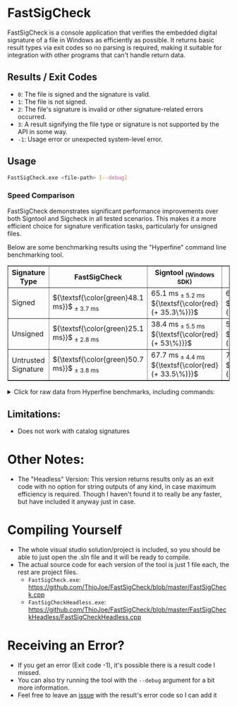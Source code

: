 # FastSigCheck

FastSigCheck is a console application that verifies the embedded digital signature of a file in Windows as efficiently as possible. It returns basic result types via exit codes so no parsing is required, making it suitable for integration with other programs that can't handle return data.

## Results / Exit Codes
- `0`: The file is signed and the signature is valid.
- `1`: The file is not signed.
- `2`: The file's signature is invalid or other signature-related errors occurred.
- `3`: A result signifying the file type or signature is not supported by the API in some way.
- `-1`: Usage error or unexpected system-level error.

## Usage

```bash
FastSigCheck.exe <file-path> [--debug]
```


### Speed Comparison

FastSigCheck demonstrates significant performance improvements over both Signtool and Sigcheck in all tested scenarios. This makes it a more efficient choice for signature verification tasks, particularly for unsigned files.

Below are some benchmarking results using the "Hyperfine" command line benchmarking tool.

<table border="1" cellpadding="5" cellspacing="0">
    <thead>
        <tr>
            <th>Signature Type</th>
            <th>FastSigCheck</th>
            <th>Signtool <sub>(Windows SDK)</sub></th>
            <th>Sigcheck64 <sub>(Sysinternals)</sub></th>
        </tr>
    </thead>
    <tbody>
        <tr>
            <td>Signed</td>
            <td>${\textsf{\color{green}48.1 ms}}$ <sub>± 3.7 ms</sub></td>
            <td>65.1 ms <sub>± 5.2 ms</sub> ${\textsf{\color{red}(+ 35.3\%)}}$ </td>
            <td>67.4 ms <sub>± 4.4 ms</sub> ${\textsf{\color{red}(+ 40.1\%)}}$ </td>
        </tr>
        <tr>
            <td>Unsigned</td>
            <td>${\textsf{\color{green}25.1 ms}}$ <sub>± 2.8 ms</sub></td>
            <td>38.4 ms <sub>± 5.5 ms</sub> ${\textsf{\color{red}(+ 53\%)}}$ </td>
            <td>57.7 ms <sub>± 4.8 ms</sub> ${\textsf{\color{red}(+ 129.9\%)}}$ </td>
        </tr>
        <tr>
            <td>Untrusted Signature</td>
            <td>${\textsf{\color{green}50.7 ms}}$ <sub>± 3.8 ms</sub></td>
            <td>67.7 ms <sub>± 4.4 ms</sub> ${\textsf{\color{red}(+ 33.5\%)}}$ </td>
            <td>75.0 ms <sub>± 3.8 ms</sub> ${\textsf{\color{red}(+ 47.9\%)}}$ </td>
        </tr>
    </tbody>
</table>


<details>
<summary>Click for raw data from Hyperfine benchmarks, including commands:</summary>

```plaintext
hyperfine "FastSigCheck.exe Signed.exe" --warmup 10
    Time (mean ± σ):      48.1 ms ±   3.7 ms    [User: 17.5 ms, System: 25.2 ms]
    Range (min … max):    41.5 ms …  57.7 ms    41 runs

hyperfine "FastSigCheck.exe Unsigned.exe" -i --warmup 10
    Time (mean ± σ):      25.1 ms ±   2.8 ms    [User: 10.8 ms, System: 11.6 ms]
    Range (min … max):    18.5 ms …  32.3 ms    65 runs

hyperfine "FastSigCheck.exe BadSignature.cat" -i --warmup 10
    Time (mean ± σ):      50.7 ms ±   3.8 ms    [User: 16.8 ms, System: 26.7 ms]
    Range (min … max):    43.2 ms …  58.4 ms    38 runs

---------------------------------------------------------------------------------

hyperfine "signtool verify /pa /q Signed.exe" --warmup 10
    Time (mean ± σ):      65.1 ms ±   5.2 ms    [User: 24.2 ms, System: 34.5 ms]
    Range (min … max):    54.3 ms …  77.7 ms    36 runs

hyperfine "signtool verify /pa /q Unsigned.exe" -i --warmup 10
    Time (mean ± σ):      38.4 ms ±   5.5 ms    [User: 14.6 ms, System: 17.3 ms]
    Range (min … max):    30.2 ms …  65.3 ms    50 runs

hyperfine "signtool verify /pa /q BadSignature.cat" -i --warmup 10
    Time (mean ± σ):      67.7 ms ±   4.4 ms    [User: 24.8 ms, System: 34.6 ms]
    Range (min … max):    60.6 ms …  83.0 ms    35 runs

---------------------------------------------------------------------------------

hyperfine "sigcheck64.exe -nobanner Signed.exe" --warmup 10
    Time (mean ± σ):      67.4 ms ±   4.4 ms    [User: 16.6 ms, System: 34.8 ms]
    Range (min … max):    60.0 ms …  77.2 ms    34 runs

hyperfine "sigcheck64.exe -nobanner Unsigned.exe" -i --warmup 10
    Time (mean ± σ):      57.7 ms ±   4.8 ms    [User: 14.0 ms, System: 35.9 ms]
    Range (min … max):    49.6 ms …  78.2 ms    38 runs

hyperfine "sigcheck64.exe -nobanner BadSignature.cat" -i --warmup 10
    Time (mean ± σ):      75.0 ms ±   3.8 ms    [User: 23.4 ms, System: 39.6 ms]
    Range (min … max):    68.3 ms …  86.7 ms    31 runs
```
</details>


## Limitations:
- Does not work with catalog signatures

# Other Notes:
- The "Headless" Version: This version returns results only as an exit code with no option for string outputs of any kind, in case maximum efficiency is required. Though I haven't found it to really be any faster, but have included it anyway just in case.

# Compiling Yourself
- The whole visual studio solution/project is included, so you should be able to just open the .sln file and it will be ready to compile.
- The actual source code for each version of the tool is just 1 file each, the rest are project files.
   - `FastSigCheck.exe`: https://github.com/ThioJoe/FastSigCheck/blob/master/FastSigCheck.cpp
   - `FastSigCheckHeadless.exe`: https://github.com/ThioJoe/FastSigCheck/blob/master/FastSigCheckHeadless/FastSigCheckHeadless.cpp

# Receiving an Error?
- If you get an error (Exit code -1), it's possible there is a result code I missed.
- You can also try running the tool with the `--debug` argument for a bit more information.
- Feel free to leave an [issue](https://github.com/ThioJoe/FastSigCheck/issues) with the result's error code so I can add it
